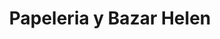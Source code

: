 ---
title: "Papeleria y Bazar Helen"
url: /cuenca/papeleria-y-bazar-helen/
shop: material de oficina
---